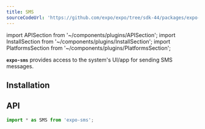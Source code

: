 ```yaml
---
title: SMS
sourceCodeUrl: 'https://github.com/expo/expo/tree/sdk-44/packages/expo-sms'
---
```


import APISection from '~/components/plugins/APISection';
import InstallSection from '~/components/plugins/InstallSection';
import PlatformsSection from '~/components/plugins/PlatformsSection';

**`expo-sms`** provides access to the system's UI/app for sending SMS messages.

<PlatformsSection android emulator ios simulator />

## Installation

<InstallSection packageName="expo-sms" />

## API

```js
import * as SMS from 'expo-sms';
```

<APISection packageName="expo-sms" apiName="SMS" />